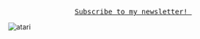 <p align="center">
  <samp>
    <a href="https://foam-on-latte.beehiiv.com/">Subscribe to my newsletter! </a>
  </samp> 
</p>

![atari](https://user-images.githubusercontent.com/70382532/138322189-2db8df52-9dcb-40a0-88a8-c365466bd33d.gif)

